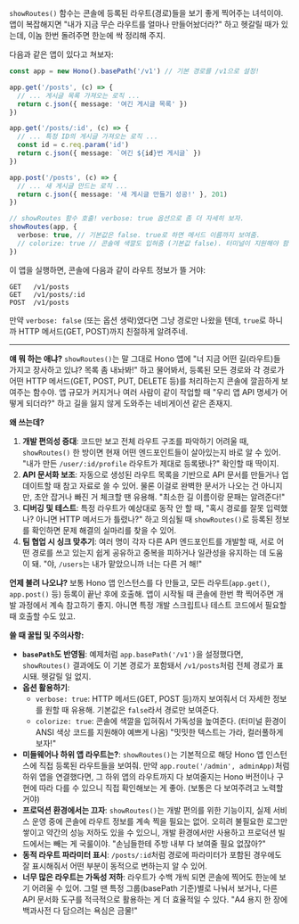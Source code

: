 `showRoutes()` 함수는 콘솔에 등록된 라우트(경로)들을 보기 좋게 찍어주는 녀석이야. 앱이 복잡해지면 "내가 지금 무슨 라우트를 얼마나 만들어놨더라?" 하고 헷갈릴 때가 있는데, 이놈 한번 돌려주면 한눈에 싹 정리해 주지.

다음과 같은 앱이 있다고 쳐보자:

```typescript
const app = new Hono().basePath('/v1') // 기본 경로를 /v1으로 설정!

app.get('/posts', (c) => {
  // ... 게시글 목록 가져오는 로직 ...
  return c.json({ message: '여긴 게시글 목록' })
})

app.get('/posts/:id', (c) => {
  // ... 특정 ID의 게시글 가져오는 로직 ...
  const id = c.req.param('id')
  return c.json({ message: `여긴 ${id}번 게시글` })
})

app.post('/posts', (c) => {
  // ... 새 게시글 만드는 로직 ...
  return c.json({ message: '새 게시글 만들기 성공!' }, 201)
})

// showRoutes 함수 호출! verbose: true 옵션으로 좀 더 자세히 보자.
showRoutes(app, {
  verbose: true, // 기본값은 false. true로 하면 메서드 이름까지 보여줌.
  // colorize: true // 콘솔에 색깔도 입혀줌 (기본값 false). 터미널이 지원해야 함.
})
```

이 앱을 실행하면, 콘솔에 다음과 같이 라우트 정보가 뜰 거야:

```
GET   /v1/posts
GET   /v1/posts/:id
POST  /v1/posts
```
만약 `verbose: false` (또는 옵션 생략)였다면 그냥 경로만 나왔을 텐데, `true`로 하니까 HTTP 메서드(GET, POST)까지 친절하게 알려주네.

---

**얘 뭐 하는 애냐?**
`showRoutes()`는 말 그대로 Hono 앱에 "너 지금 어떤 길(라우트)들 가지고 장사하고 있냐? 목록 좀 내놔봐!" 하고 물어봐서, 등록된 모든 경로와 각 경로가 어떤 HTTP 메서드(GET, POST, PUT, DELETE 등)를 처리하는지 콘솔에 깔끔하게 보여주는 함수야. 앱 규모가 커지거나 여러 사람이 같이 작업할 때 "우리 앱 API 명세가 어떻게 되더라?" 하고 길을 잃지 않게 도와주는 네비게이션 같은 존재지.

**왜 쓰는데?**
1.  **개발 편의성 증대**: 코드만 보고 전체 라우트 구조를 파악하기 어려울 때, `showRoutes()` 한 방이면 현재 어떤 엔드포인트들이 살아있는지 바로 알 수 있어. "내가 만든 `/user/:id/profile` 라우트가 제대로 등록됐나?" 확인할 때 딱이지.
2.  **API 문서화 보조**: 자동으로 생성된 라우트 목록을 기반으로 API 문서를 만들거나 업데이트할 때 참고 자료로 쓸 수 있어. 물론 이걸로 완벽한 문서가 나오는 건 아니지만, 초안 잡거나 빠진 거 체크할 땐 유용해. "최소한 길 이름이랑 문패는 알려준다!"
3.  **디버깅 및 테스트**: 특정 라우트가 예상대로 동작 안 할 때, "혹시 경로를 잘못 입력했나? 아니면 HTTP 메서드가 틀렸나?" 하고 의심될 때 `showRoutes()`로 등록된 정보를 확인하면 문제 해결의 실마리를 찾을 수 있어.
4.  **팀 협업 시 싱크 맞추기**: 여러 명이 각자 다른 API 엔드포인트를 개발할 때, 서로 어떤 경로를 쓰고 있는지 쉽게 공유하고 중복을 피하거나 일관성을 유지하는 데 도움이 돼. "야, `/users`는 내가 맡았으니까 너는 다른 거 해!"

**언제 불려 나오냐?**
보통 Hono 앱 인스턴스를 다 만들고, 모든 라우트(`app.get()`, `app.post()` 등) 등록이 끝난 후에 호출해. 앱이 시작될 때 콘솔에 한번 쫙 찍어주면 개발 과정에서 계속 참고하기 좋지. 아니면 특정 개발 스크립트나 테스트 코드에서 필요할 때 호출할 수도 있고.

**쓸 때 꿀팁 및 주의사항:**
*   **`basePath`도 반영됨**: 예제처럼 `app.basePath('/v1')`을 설정했다면, `showRoutes()` 결과에도 이 기본 경로가 포함돼서 `/v1/posts`처럼 전체 경로가 표시돼. 헷갈릴 일 없지.
*   **옵션 활용하기**:
    *   `verbose: true`: HTTP 메서드(GET, POST 등)까지 보여줘서 더 자세한 정보를 원할 때 유용해. 기본값은 `false`라서 경로만 보여준다.
    *   `colorize: true`: 콘솔에 색깔을 입혀줘서 가독성을 높여준다. (터미널 환경이 ANSI 색상 코드를 지원해야 예쁘게 나옴) "밋밋한 텍스트는 가라, 컬러풀하게 보자!"
*   **미들웨어나 하위 앱 라우트는?**: `showRoutes()`는 기본적으로 해당 Hono 앱 인스턴스에 직접 등록된 라우트들을 보여줘. 만약 `app.route('/admin', adminApp)`처럼 하위 앱을 연결했다면, 그 하위 앱의 라우트까지 다 보여줄지는 Hono 버전이나 구현에 따라 다를 수 있으니 직접 확인해보는 게 좋아. (보통은 다 보여주려고 노력할 거야)
*   **프로덕션 환경에서는 끄자**: `showRoutes()`는 개발 편의를 위한 기능이지, 실제 서비스 운영 중에 콘솔에 라우트 정보를 계속 찍을 필요는 없어. 오히려 불필요한 로그만 쌓이고 약간의 성능 저하도 있을 수 있으니, 개발 환경에서만 사용하고 프로덕션 빌드에서는 빼는 게 국룰이야. "손님들한테 주방 내부 다 보여줄 필요 없잖아?"
*   **동적 라우트 파라미터 표시**: `/posts/:id`처럼 경로에 파라미터가 포함된 경우에도 잘 표시해줘서 어떤 부분이 동적으로 변하는지 알 수 있어.
*   **너무 많은 라우트는 가독성 저하**: 라우트가 수백 개씩 되면 콘솔에 찍어도 한눈에 보기 어려울 수 있어. 그럴 땐 특정 그룹(basePath 기준)별로 나눠서 보거나, 다른 API 문서화 도구를 적극적으로 활용하는 게 더 효율적일 수 있다. "A4 용지 한 장에 백과사전 다 담으려는 욕심은 금물!"